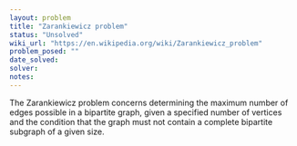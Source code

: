 ```yaml
---
layout: problem
title: "Zarankiewicz problem"
status: "Unsolved"
wiki_url: "https://en.wikipedia.org/wiki/Zarankiewicz_problem"
problem_posed: ""
date_solved:
solver:
notes:
---
```

The Zarankiewicz problem concerns determining the maximum number of edges possible in a bipartite graph, given a specified number of vertices and the condition that the graph must not contain a complete bipartite subgraph of a given size.